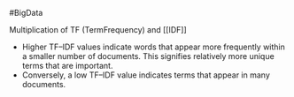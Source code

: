 #BigData 

Multiplication of TF (TermFrequency) and [[IDF]]

- Higher TF–IDF values indicate words that appear more frequently within a smaller number of documents. This signifies relatively more unique terms that are important. 
- Conversely, a low TF–IDF value indicates terms that appear in many documents.